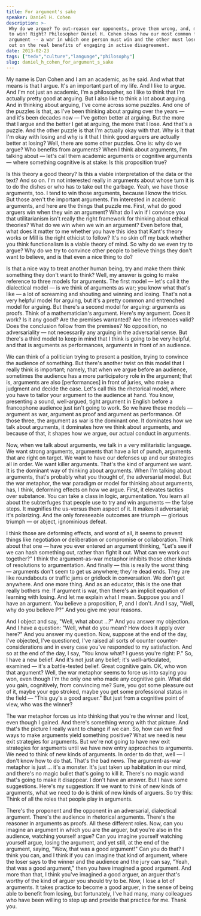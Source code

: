 ```yaml
---
title: For argument's sake
speaker: Daniel H. Cohen
description: >-
 Why do we argue? To out-reason our opponents, prove them wrong, and, most of all,
 to win! Right? Philosopher Daniel H. Cohen shows how our most common form of
 argument -- a war in which one person must win and the other must lose -- misses
 out on the real benefits of engaging in active disagreement.
date: 2013-02-23
tags: ["tedx","culture","language","philosophy"]
slug: daniel_h_cohen_for_argument_s_sake
---
```


My name is Dan Cohen and I am an academic, as he said. And what that means is that I
argue. It's an important part of my life. And I like to argue. And I'm not just an
academic, I'm a philosopher, so I like to think that I'm actually pretty good at
arguing. But I also like to think a lot about arguing. And in thinking about arguing, I've
come across some puzzles. And one of the puzzles is that, as I've been thinking about
arguing over the years — and it's been decades now — I've gotten better at arguing. But
the more that I argue and the better I get at arguing, the more that I lose. And that's a
puzzle. And the other puzzle is that I'm actually okay with that. Why is it that I'm okay
with losing and why is it that I think good arguers are actually better at losing? Well,
there are some other puzzles. One is: why do we argue? Who benefits from arguments? When I
think about arguments, I'm talking about — let's call them academic arguments or cognitive
arguments — where something cognitive is at stake: Is this proposition
true?

Is this theory a good theory? Is this a viable interpretation of the data or the text? And
so on. I'm not interested really in arguments about whose turn it is to do the dishes or
who has to take out the garbage. Yeah, we have those arguments, too. I tend to win those
arguments, because I know the tricks. But those aren't the important arguments. I'm
interested in academic arguments, and here are the things that puzzle me. First, what do
good arguers win when they win an argument? What do I win if I convince you that
utilitarianism isn't really the right framework for thinking about ethical theories? What
do we win when we win an argument? Even before that, what does it matter to me whether you
have this idea that Kant's theory works or Mill is the right ethicist to follow? It's no
skin off my back whether you think functionalism is a viable theory of mind. So why do we
even try to argue? Why do we try to convince other people to believe things they don't
want to believe, and is that even a nice thing to do?

Is that a nice way to treat another human being, try and make them think something they
don't want to think? Well, my answer is going to make reference to three models for
arguments. The first model — let's call it the dialectical model — is we think of arguments
as war; you know what that's like — a lot of screaming and shouting and winning and
losing. That's not a very helpful model for arguing, but it's a pretty common and
entrenched model for arguing. But there's a second model for arguing: arguments as proofs.
Think of a mathematician's argument. Here's my argument. Does it work? Is it any good? Are
the premises warranted? Are the inferences valid? Does the conclusion follow from the
premises? No opposition, no adversariality — not necessarily any arguing in the
adversarial sense. But there's a third model to keep in mind that I think is going to be
very helpful, and that is arguments as performances, arguments in front of an
audience.

We can think of a politician trying to present a position, trying to convince the audience
of something. But there's another twist on this model that I really think is important;
namely, that when we argue before an audience, sometimes the audience has a more
participatory role in the argument; that is, arguments are also [performances] in front of
juries, who make a judgment and decide the case. Let's call this the rhetorical model,
where you have to tailor your argument to the audience at hand. You know, presenting a
sound, well-argued, tight argument in English before a francophone audience just isn't
going to work. So we have these models — argument as war, argument as proof and argument as
performance. Of those three, the argument as war is the dominant one. It dominates how we
talk about arguments, it dominates how we think about arguments, and because of that, it
shapes how we argue, our actual conduct in arguments.

Now, when we talk about arguments, we talk in a very militaristic language. We want strong
arguments, arguments that have a lot of punch, arguments that are right on target. We want
to have our defenses up and our strategies all in order. We want killer arguments. That's
the kind of argument we want. It is the dominant way of thinking about arguments. When I'm
talking about arguments, that's probably what you thought of, the adversarial model. But
the war metaphor, the war paradigm or model for thinking about arguments, has, I think,
deforming effects on how we argue. First, it elevates tactics over substance. You can take
a class in logic, argumentation. You learn all about the subterfuges that people use to
try and win arguments — the false steps. It magnifies the us-versus them aspect of it. It
makes it adversarial; it's polarizing. And the only foreseeable outcomes are triumph —
glorious triumph — or abject, ignominious defeat.

I think those are deforming effects, and worst of all, it seems to prevent things like
negotiation or deliberation or compromise or collaboration. Think about that one — have you
ever entered an argument thinking, "Let's see if we can hash something out, rather than
fight it out. What can we work out together?" I think the argument-as-war metaphor
inhibits those other kinds of resolutions to argumentation. And finally — this is really
the worst thing — arguments don't seem to get us anywhere; they're dead ends. They are
like roundabouts or traffic jams or gridlock in conversation. We don't get anywhere. And
one more thing. And as an educator, this is the one that really bothers me: If argument is
war, then there's an implicit equation of learning with losing. And let me explain what I
mean. Suppose you and I have an argument. You believe a proposition, P, and I don't. And I
say, "Well, why do you believe P?" And you give me your reasons.

And I object and say, "Well, what about ...?" And you answer my objection. And I have a
question: "Well, what do you mean? How does it apply over here?" And you answer my
question. Now, suppose at the end of the day, I've objected, I've questioned, I've raised
all sorts of counter counter-considerations and in every case you've responded to my
satisfaction. And so at the end of the day, I say, "You know what? I guess you're right:
P." So, I have a new belief. And it's not just any belief; it's well-articulated, examined
— it's a battle-tested belief. Great cognitive gain. OK, who won that argument? Well, the
war metaphor seems to force us into saying you won, even though I'm the only one who made
any cognitive gain. What did you gain, cognitively, from convincing me? Sure, you got some
pleasure out of it, maybe your ego stroked, maybe you get some professional status in the
field — "This guy's a good arguer." But just from a cognitive point of view, who was the
winner?

The war metaphor forces us into thinking that you're the winner and I lost, even though I
gained. And there's something wrong with that picture. And that's the picture I really
want to change if we can. So, how can we find ways to make arguments yield something
positive? What we need is new exit strategies for arguments. But we're not going to have
new exit strategies for arguments until we have new entry approaches to arguments. We need
to think of new kinds of arguments. In order to do that, well — I don't know how to do
that. That's the bad news. The argument-as-war metaphor is just ... it's a monster. It's
just taken up habitation in our mind, and there's no magic bullet that's going to kill it.
There's no magic wand that's going to make it disappear. I don't have an answer. But I have
some suggestions. Here's my suggestion: If we want to think of new kinds of arguments,
what we need to do is think of new kinds of arguers. So try this: Think of all the roles
that people play in arguments.

There's the proponent and the opponent in an adversarial, dialectical argument. There's
the audience in rhetorical arguments. There's the reasoner in arguments as proofs. All
these different roles. Now, can you imagine an argument in which you are the arguer, but
you're also in the audience, watching yourself argue? Can you imagine yourself watching
yourself argue, losing the argument, and yet still, at the end of the argument, saying,
"Wow, that was a good argument!" Can you do that? I think you can, and I think if you can
imagine that kind of argument, where the loser says to the winner and the audience and the
jury can say, "Yeah, that was a good argument," then you have imagined a good argument.
And more than that, I think you've imagined a good arguer, an arguer that's worthy of the
kind of arguer you should try to be. Now, I lose a lot of arguments. It takes practice to
become a good arguer, in the sense of being able to benefit from losing, but fortunately,
I've had many, many colleagues who have been willing to step up and provide that practice
for me. Thank you.

<!--
ad_duration=3.33
event="TEDxColbyCollege"
external_start_time=0
intro_duration=11.82
is_subtitle_required="False"
is_talk_featured="True"
language="en"
language_swap="False"
native_language="en"
number_of_related_talks=6
number_of_speakers=1
number_of_subtitled_videos=29
number_of_tags=4
number_of_talk_download_languages=29
number_of_talk_more_resources=0
number_of_talk_recommendations=0
number_of_talks_take_actions=0
post_ad_duration=0.83
published_timestamp="2013-08-05 15:00:07"
recording_date="2013-02-23"
speaker_description="Philosopher"
speaker_is_published=1
speaker_name="Daniel H. Cohen"
talk_name="For argument's sake"
talks_tags=["tedx","culture","language","philosophy"]
url_audio="https://download.ted.com/talks/DanCohen_2013X.mp3?apikey=acme-roadrunner"
url_photo_speaker="https://pe.tedcdn.com/images/ted/00cc436d5e001860b689b59d7ecf803a962dc274_254x191.jpg"
url_photo_talk="https://pe.tedcdn.com/images/ted/db58251b942be5c79b5d8b7918d53f1c01ed3253_1600x1200.jpg"
url_webpage="https://www.ted.com/talks/daniel_h_cohen_for_argument_s_sake"
video_type_name="TEDx Talk"
-->